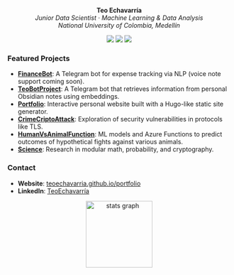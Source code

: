 <p align="center">
  <b>Teo Echavarría</b><br>
  <i>Junior Data Scientist · Machine Learning & Data Analysis</i><br>
  <i>National University of Colombia, Medellín</i>
</p>

<p align="center">
  <img src="https://img.shields.io/badge/Python-3776AB?style=for-the-badge&logo=python&logoColor=fff" />
  <img src="https://img.shields.io/badge/NLP%20%26%20LLMs-4285F4?style=for-the-badge&logo=googlecolab&logoColor=fff"/>
  <img src="https://img.shields.io/badge/SQLite-003B57?style=for-the-badge&logo=sqlite&logoColor=fff"/>
</p>

### Featured Projects
- **[FinanceBot](https://github.com/TeoEchavarria/FinanceBot)**: A Telegram bot for expense tracking via NLP (voice note support coming soon).  
- **[TeoBotProject](https://github.com/TeoEchavarria/TeoBotProject)**: A Telegram bot that retrieves information from personal Obsidian notes using embeddings.  
- **[Portfolio](https://github.com/TeoEchavarria/portfolio)**: Interactive personal website built with a Hugo-like static site generator.  
- **[CrimeCriptoAttack](https://github.com/TeoEchavarria/CrimeCriptoAttack)**: Exploration of security vulnerabilities in protocols like TLS.  
- **[HumanVsAnimalFunction](https://github.com/TeoEchavarria/HumanVsAnimalFunction)**: ML models and Azure Functions to predict outcomes of hypothetical fights against various animals.  
- **[Science](https://github.com/TeoEchavarria/Science)**: Research in modular math, probability, and cryptography.

### Contact
- **Website**: [teoechavarria.github.io/portfolio](https://teoechavarria.github.io/portfolio/)  
- **LinkedIn**: [TeoEchavarría](https://www.linkedin.com/in/teoechavarria/)  


<div align="center">
  <img src="https://github-readme-stats.vercel.app/api?username=teoechavarria&hide_title=false&hide_rank=false&show_icons=true&include_all_commits=true&count_private=true&disable_animations=false&theme=ligth&locale=en&hide_border=false" height="150" alt="stats graph"  />
</div>
